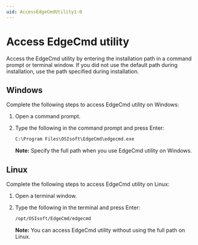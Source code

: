 ```yaml
---
uid: AccessEdgeCmdUtility1-0
---
```


# Access EdgeCmd utility

Access the EdgeCmd utility by entering the installation path in a command prompt or terminal window. If you did not use the default path during installation, use the path specified during installation. 

## Windows

Complete the following steps to access EdgeCmd utility on Windows:

1. Open a command prompt.
2. Type the following in the command prompt and press Enter:

   ```cmd
   C:\Program Files\OSIsoft\EdgeCmd\edgecmd.exe
   ```

   **Note:** Specify the full path when you use EdgeCmd utility on Windows.

## Linux

Complete the following steps to access EdgeCmd utility on Linux:

1. Open a terminal window.
2. Type the following in the terminal and press Enter:

   ```bash
   /opt/OSIsoft/EdgeCmd/edgecmd
   ```

   **Note:** You can access EdgeCmd utility without using the full path on Linux. 
